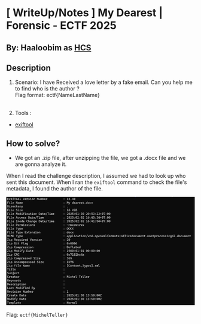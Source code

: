 # [ WriteUp/Notes ] My Dearest | Forensic - ECTF 2025 

## By: Haaloobim as [HCS](https://ctftime.org/team/70159)

## Description 
1. Scenario: 
I have Received a love letter by a fake email. Can you help me to find who is the author ? <br/>Flag format: ectf{NameLastName}<br /><br />

2. Tools :
- [exiftool](https://manpages.ubuntu.com/manpages/trusty/en/man1/exiftool.1p.html)

## How to solve? 

- We got an .zip file, after unzipping the file, we got a .docx file and we are gonna analyze it. 


When I read the challenge description, I assumed we had to look up who sent this document. When I ran the `exiftool` command to check the file's metadata, I found the author of the file.

![](./src/exif.png)

Flag: `ectf{MichelTeller}`
